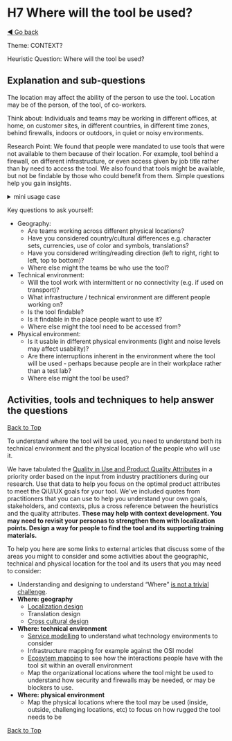 <a name="TopofPage"></a>
# H7 Where will the tool be used?
[◄ Go back](README.md)

Theme: CONTEXT?

Heuristic Question: Where will the tool be used?

## Explanation and sub-questions

The location may affect the ability of the person to use the tool. Location may be of the person, of the tool, of co-workers.

Think about: Individuals and teams may be working in different offices, at home, on customer sites, in different countries, in different time zones, behind firewalls, indoors or outdoors, in quiet or noisy environments.

Research Point: We found that people were mandated to use tools that were not available to them because of their location. For example, tool behind a firewall, on different infrastructure, or even access given by job title rather than by need to access the tool. We also found that tools might be available, but not be findable by those who could benefit from them. Simple questions help you gain insights.
<details close>
<summary>mini usage case</summary>
An example of simple questions to gain insights, in one small study we asked 12 people working together on a project to rate their mobile and internet connectivity, and to list what devices and operating system platforms they would prefer to use.

![Piechart shows about one third of the team had poor connectivity and two thirds good connectivity][connectivitypie](connectivitypie.jpg)

[connectivitypie]: connectivitypie.jpg

![Bar chart shows just under 60% used Windows, just over 40% Mac, and a small number Linux. Nearly 70% used a laptop or PC, just under 60% worked on their phone, just over 40% used an apple Mac, and around 15% used a tablet.][devicegraph](devicegraph.jpg)

[devicegraph]: devicegraph.jpg

</details>

Key questions to ask yourself:
- Geography:
    - Are teams working across different physical locations?
    - Have you considered country/cultural differences e.g. character sets, currencies, use of color and symbols, translations?
    - Have you considered writing/reading direction (left to right, right to left, top to bottom)?
    - Where else might the teams be who use the tool?
- Technical environment:
    - Will the tool work with intermittent or no connectivity (e.g. if used on transport)?
    - What infrastructure / technical environment are different people working on?
    - Is the tool findable?
    - Is it findable in the place people want to use it?
    - Where else might the tool need to be accessed from?
- Physical environment:
    - Is it usable in different physical environments (light and noise levels may affect usability)?
    - Are there interruptions inherent in the environment where the tool will be used - perhaps because people are in their workplace rather than a test lab?
    - Where else might the tool be used?


## Activities, tools and techniques to help answer the questions

[Back to Top](#TopofPage)

To understand where the tool will be used, you need to understand both its technical environment and the physical location of the people who will use it. 

We have tabulated the [Quality in Use and Product Quality Attributes](Qualityattributesv2.md) in a priority order based on the input from industry practitioners during our research. Use that data to help you focus on the optimal product attributes to meet the QiU/UX goals for your tool. We've included quotes from practitioners that you can use to help you understand your own goals, stakeholders, and contexts, plus a cross reference between the heuristics and the quality attributes. **These may help with context development. You may need to revisit your personas to strengthen them with localization points. Design a way for people to find the tool and its supporting training materials.**

To help you here are some links to external articles that discuss some of the areas you might to consider and some activities about the geographic, technical and physical location for the tool and its users that you may need to consider:
- Understanding and designing to understand “Where” [is not a trivial challenge](https://www.nngroup.com/news/item/translastion-and-localization-world-tour-stockholm/). 
- **Where: geography**
    - [Localization design](https://spotify.design/article/designing-for-the-world-an-introduction-to-localization)
    - Translation design
    - [Cross cultural design](https://www.nngroup.com/articles/crosscultural-design/)
- **Where: technical environment**
    - [Service modelling](https://www.interaction-design.org/literature/topics/service-design) to understand what technology environments to consider
    - Infrastructure mapping for example against the OSI model
    - [Ecosytem mapping](https://www.interaction-design.org/literature/topics/ecosystem-maps) to see how the interactions people have with the tool sit within an overall environment
    - Map the organizational locations where the tool might be used to understand how security and firewalls may be needed, or may be blockers to use. 
- **Where: physical environment**
    - Map the physical locations where the tool may be used (inside, outside, challenging locations, etc) to focus on how rugged the tool needs to be

[Back to Top](#TopofPage)
